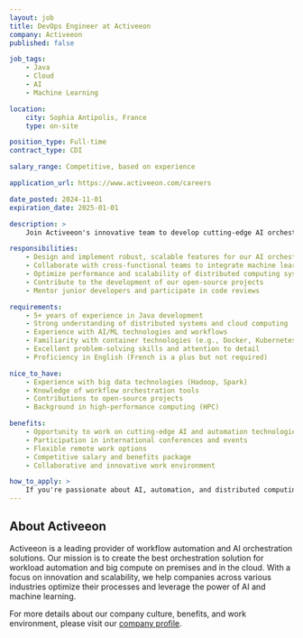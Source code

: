 ```yaml
---
layout: job
title: DevOps Engineer at Activeeon
company: Activeeon
published: false

job_tags:
    - Java
    - Cloud
    - AI
    - Machine Learning

location:
    city: Sophia Antipolis, France
    type: on-site

position_type: Full-time
contract_type: CDI

salary_range: Competitive, based on experience

application_url: https://www.activeeon.com/careers

date_posted: 2024-11-01
expiration_date: 2025-01-01

description: >
    Join Activeeon's innovative team to develop cutting-edge AI orchestration and workflow automation solutions. As a Senior Java Developer, you'll play a crucial role in enhancing our ProActive AI Orchestration platform, helping clients deploy and scale machine learning workflows across diverse infrastructures.

responsibilities:
    - Design and implement robust, scalable features for our AI orchestration platform
    - Collaborate with cross-functional teams to integrate machine learning pipelines
    - Optimize performance and scalability of distributed computing systems
    - Contribute to the development of our open-source projects
    - Mentor junior developers and participate in code reviews

requirements:
    - 5+ years of experience in Java development
    - Strong understanding of distributed systems and cloud computing
    - Experience with AI/ML technologies and workflows
    - Familiarity with container technologies (e.g., Docker, Kubernetes)
    - Excellent problem-solving skills and attention to detail
    - Proficiency in English (French is a plus but not required)

nice_to_have:
    - Experience with big data technologies (Hadoop, Spark)
    - Knowledge of workflow orchestration tools
    - Contributions to open-source projects
    - Background in high-performance computing (HPC)

benefits:
    - Opportunity to work on cutting-edge AI and automation technologies
    - Participation in international conferences and events
    - Flexible remote work options
    - Competitive salary and benefits package
    - Collaborative and innovative work environment

how_to_apply: >
    If you're passionate about AI, automation, and distributed computing, we want to hear from you! Please submit your CV and a brief cover letter through our careers page, highlighting your relevant experience and why you're excited to join Activeeon.
---
```


## About Activeeon

Activeeon is a leading provider of workflow automation and AI orchestration solutions. Our mission is to create the best orchestration solution for workload automation and big compute on premises and in the cloud. With a focus on innovation and scalability, we help companies across various industries optimize their processes and leverage the power of AI and machine learning.

For more details about our company culture, benefits, and work environment, please visit our [company profile](/companies/activeeon).
